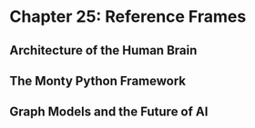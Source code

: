 # Chapter 25: Reference Frames

## Architecture of the Human Brain

## The Monty Python Framework

## Graph Models and the Future of AI